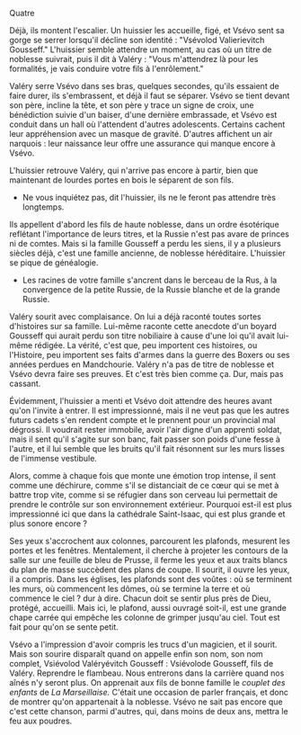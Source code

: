 Quatre

Déjà, ils montent l'escalier. Un huissier les accueille, figé, et Vsévo sent sa gorge se serrer lorsqu'il décline son identité : "Vsévolod Valierievitch Gousseff." L'huissier semble attendre un moment, au cas où un titre de noblesse suivrait, puis il dit à Valéry : "Vous m'attendrez là pour les formalités, je vais conduire votre fils à l'enrôlement."

Valéry serre Vsévo dans ses bras, quelques secondes, qu'ils essaient de faire durer, ils s'embrassent, et déjà il faut se séparer. Vsévo se tient devant son père, incline la tête, et son père y trace un signe de croix, une bénédiction suivie d'un baiser, d'une dernière embrassade, et Vsévo est conduit dans un hall où l'attendent d'autres adolescents. Certains cachent leur appréhension avec un masque de gravité. D'autres affichent un air narquois : leur naissance leur offre une assurance qui manque encore à Vsévo.

L'huissier retrouve Valéry, qui n'arrive pas encore à partir, bien que maintenant de lourdes portes en bois le séparent de son fils.

- Ne vous inquiétez pas, dit l'huissier, ils ne le feront pas attendre très longtemps.

Ils appellent d'abord les fils de haute noblesse, dans un ordre ésotérique reflétant l'importance de leurs titres, et la Russie n'est pas avare de princes ni de comtes. Mais si la famille Gousseff a perdu les siens, il y a plusieurs siècles déjà, c'est une famille ancienne, de noblesse héréditaire. L'huissier se pique de généalogie.

- Les racines de votre famille s'ancrent dans le berceau de la Rus, à la convergence de la petite Russie, de la Russie blanche et de la grande Russie.

Valéry sourit avec complaisance. On lui a déjà raconté toutes sortes d'histoires sur sa famille. Lui-même raconte cette anecdote d'un boyard Gousseff qui aurait perdu son titre nobiliaire à cause d'une loi qu'il avait lui-même rédigée. La vérité, c'est que, peu importent ces histoires, ou l'Histoire, peu importent ses faits d'armes dans la guerre des Boxers ou ses années perdues en Mandchourie. Valéry n'a pas de titre de noblesse et Vsévo devra faire ses preuves. Et c'est très bien comme ça. Dur, mais pas cassant.

Évidemment, l'huissier a menti et Vsévo doit attendre des heures avant qu'on l'invite à entrer. Il est impressionné, mais il ne veut pas que les autres futurs cadets s'en rendent compte et le prennent pour un provincial mal dégrossi. Il voudrait rester immobile, avoir l'air digne d'un apprenti soldat, mais il sent qu'il s'agite sur son banc, fait passer son poids d'une fesse à l'autre, et il lui semble que les bruits qu'il fait résonnent sur les murs lisses de l'immense vestibule.

Alors, comme à chaque fois que monte une émotion trop intense, il sent comme une déchirure, comme s'il se distanciait de ce cœur qui se met à battre trop vite, comme si se réfugier dans son cerveau lui permettait de prendre le contrôle sur son environnement extérieur. Pourquoi est-il est plus impressionné ici que dans la cathédrale Saint-Isaac, qui est plus grande et plus sonore encore ?

Ses yeux s'accrochent aux colonnes, parcourent les plafonds, mesurent les portes et les fenêtres. Mentalement, il cherche à projeter les contours de la salle sur une feuille de bleu de Prusse, il ferme les yeux et aux traits blancs du plan de masse succèdent des plans de coupe. Il sourit, il ouvre les yeux, il a compris. Dans les églises, les plafonds sont des voûtes : où se terminent les murs, où commencent les dômes, où se termine la terre et où commence le ciel ? dur à dire. Chacun doit se sentir plus près de Dieu, protégé, accueilli.
Mais ici, le plafond, aussi ouvragé soit-il, est une grande chape carrée qui empêche les colonne de grimper jusqu'au ciel.  Tout est fait pour qu'on se sente petit. 

Vsévo a l'impression d'avoir compris les trucs d'un magicien, et il sourit. Mais son sourire disparaît quand on appelle enfin son nom, son nom complet, Vsiévolod Valéryévitch Gousseff : Vsiévolode Gousseff, fils de Valéry. Reprendre le flambeau. Nous entrerons dans la carrière quand nos aînés n'y seront plus. On apprenait aux fils de bonne famille le _couplet des enfants_ de _La Marseillaise._ C'était une occasion de parler français, et donc de montrer qu'on appartenait à la noblesse. Vsévo ne sait pas encore que c'est cette chanson, parmi d'autres, qui, dans moins de deux ans, mettra le feu aux poudres.
